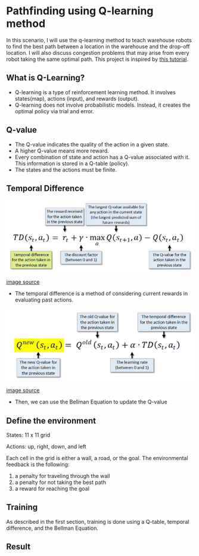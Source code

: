 # Pathfinding using Q-learning method

In this scenario, I will use the q-learning method to teach warehouse robots to find the best path between a location in the warehouse and the drop-off location. I will also discuss congestion problems that may arise from every robot taking the same optimal path. 
This project is inspired by [this tutorial](https://youtu.be/iKdlKYG78j4). 

## What is Q-Learning?
- Q-learning is a type of reinforcement learning method. It involves states(map), actions (input), and rewards (output).
- Q-learning does not involve probabilistic models. Instead, it creates the optimal policy via trial and error. 

## Q-value
- The Q-value indicates the quality of the action in a given state.
- A higher Q-value means more reward.
- Every combination of state and action has a Q-value associated with it. This information is stored in a Q-table (policy).
- The states and the actions must be finite.

## Temporal Difference
<img src='https://github.com/Juhyung8371/AI-ML-CV-Projects/blob/main/Artificial%20Intelligence/Reinforcement%20Learning/Q-Learning/Warehouse%20Navigation/Temporal%20Difference.png?raw=true' width=600> 

[image source](https://youtu.be/__t2XRxXGxI)

- The temporal difference is a method of considering current rewards in evaluating past actions.

<img src='https://github.com/Juhyung8371/AI-ML-CV-Projects/blob/main/Artificial%20Intelligence/Reinforcement%20Learning/Q-Learning/Warehouse%20Navigation/Bellman%20Equation.png?raw=true' width=600> 

[image source](https://youtu.be/__t2XRxXGxI)

- Then, we can use the Bellman Equation to update the Q-value

## Define the environment 

States: 11 x 11 grid

Actions: up, right, down, and left

Each cell in the grid is either a wall, a road, or the goal. The environmental feedback is the following:

1. a penalty for traveling through the wall
2. a penalty for not taking the best path
3. a reward for reaching the goal

## Training

As described in the first section, training is done using a Q-table, temporal difference, and the Bellman Equation. 

## Result


